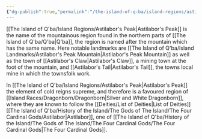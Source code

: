 ```yaml
---
{"dg-publish":true,"permalink":"/the-island-of-q-ba/island-regions/astilabor-s-peak/"}
---
```



[[The Island of Q'ba/Island Regions/Astilabor's Peak\|Astilabor's Peak]] is the name of the mountainous region found in the northern parts of [[The Island of Q'ba/Q'ba\|Q'ba]], the region is named after the mountain which has the same name. Here notable landmarks are [[The Island of Q'ba/Island Landmarks/Astilabor's Peak Mountain\|Astilabor's Peak Mountain]] as well as the town of [[Astilabor's Claw\|Astilabor's Claw]], a mining town at the foot of the mountain, and [[Astilabor's Tail\|Astilabor's Tail]], the towns local mine in which the townsfolk work. 

In [[The Island of Q'ba/Island Regions/Astilabor's Peak\|Astilabor's Peak]] the element of cold reigns supreme, and therefore is a favoured region of [[Island Races/Dragonborn/Dragonborn\|Silver and White Dragonborn]], where they are known to follow the [[Deities/List of Deities\|List of Deities]] [[The Island of Q'ba/History of the Island/The Gods of The Island/The Four Cardinal Gods/Astilabor\|Astilabor]], one of [[The Island of Q'ba/History of the Island/The Gods of The Island/The Four Cardinal Gods/The Four Cardinal Gods\|The Four Cardinal Gods]].


